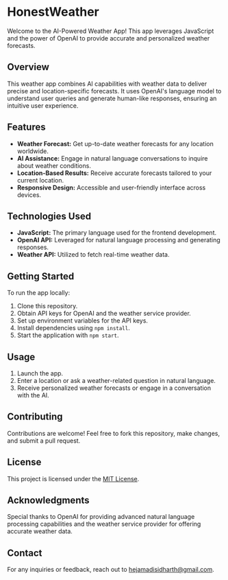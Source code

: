 # HonestWeather

Welcome to the AI-Powered Weather App! This app leverages JavaScript and the power of OpenAI to provide accurate and personalized weather forecasts.

## Overview

This weather app combines AI capabilities with weather data to deliver precise and location-specific forecasts. It uses OpenAI's language model to understand user queries and generate human-like responses, ensuring an intuitive user experience.

## Features

- **Weather Forecast:** Get up-to-date weather forecasts for any location worldwide.
- **AI Assistance:** Engage in natural language conversations to inquire about weather conditions.
- **Location-Based Results:** Receive accurate forecasts tailored to your current location.
- **Responsive Design:** Accessible and user-friendly interface across devices.

## Technologies Used

- **JavaScript:** The primary language used for the frontend development.
- **OpenAI API:** Leveraged for natural language processing and generating responses.
- **Weather API:** Utilized to fetch real-time weather data.

## Getting Started

To run the app locally:

1. Clone this repository.
2. Obtain API keys for OpenAI and the weather service provider.
3. Set up environment variables for the API keys.
4. Install dependencies using `npm install`.
5. Start the application with `npm start`.

## Usage

1. Launch the app.
2. Enter a location or ask a weather-related question in natural language.
3. Receive personalized weather forecasts or engage in a conversation with the AI.

## Contributing

Contributions are welcome! Feel free to fork this repository, make changes, and submit a pull request.

## License

This project is licensed under the [MIT License](LICENSE).

## Acknowledgments

Special thanks to OpenAI for providing advanced natural language processing capabilities and the weather service provider for offering accurate weather data.

## Contact

For any inquiries or feedback, reach out to hejamadisidharth@gmail.com.

